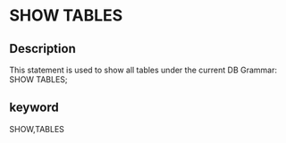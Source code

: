 # SHOW TABLES
## Description
This statement is used to show all tables under the current DB
Grammar:
SHOW TABLES;

## keyword
SHOW,TABLES
